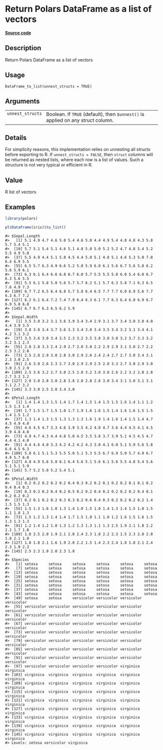 
# Return Polars DataFrame as a list of vectors

[**Source code**](https://github.com/pola-rs/r-polars/tree/main/R/dataframe__frame.R#L884)

## Description

Return Polars DataFrame as a list of vectors

## Usage

<pre><code class='language-R'>DataFrame_to_list(unnest_structs = TRUE)
</code></pre>

## Arguments

<table>
<tr>
<td style="white-space: nowrap; font-family: monospace; vertical-align: top">
<code id="DataFrame_to_list_:_unnest_structs">unnest_structs</code>
</td>
<td>
Boolean. If <code>TRUE</code> (default), then
<code style="white-space: pre;">$unnest()</code> is applied on any
struct column.
</td>
</tr>
</table>

## Details

For simplicity reasons, this implementation relies on unnesting all
structs before exporting to R. If <code>unnest_structs = FALSE</code>,
then <code>struct</code> columns will be returned as nested lists, where
each row is a list of values. Such a structure is not very typical or
efficient in R.

## Value

R list of vectors

## Examples

``` r
library(polars)

pl$DataFrame(iris)$to_list()
```

    #> $Sepal.Length
    #>   [1] 5.1 4.9 4.7 4.6 5.0 5.4 4.6 5.0 4.4 4.9 5.4 4.8 4.8 4.3 5.8 5.7 5.4 5.1
    #>  [19] 5.7 5.1 5.4 5.1 4.6 5.1 4.8 5.0 5.0 5.2 5.2 4.7 4.8 5.4 5.2 5.5 4.9 5.0
    #>  [37] 5.5 4.9 4.4 5.1 5.0 4.5 4.4 5.0 5.1 4.8 5.1 4.6 5.3 5.0 7.0 6.4 6.9 5.5
    #>  [55] 6.5 5.7 6.3 4.9 6.6 5.2 5.0 5.9 6.0 6.1 5.6 6.7 5.6 5.8 6.2 5.6 5.9 6.1
    #>  [73] 6.3 6.1 6.4 6.6 6.8 6.7 6.0 5.7 5.5 5.5 5.8 6.0 5.4 6.0 6.7 6.3 5.6 5.5
    #>  [91] 5.5 6.1 5.8 5.0 5.6 5.7 5.7 6.2 5.1 5.7 6.3 5.8 7.1 6.3 6.5 7.6 4.9 7.3
    #> [109] 6.7 7.2 6.5 6.4 6.8 5.7 5.8 6.4 6.5 7.7 7.7 6.0 6.9 5.6 7.7 6.3 6.7 7.2
    #> [127] 6.2 6.1 6.4 7.2 7.4 7.9 6.4 6.3 6.1 7.7 6.3 6.4 6.0 6.9 6.7 6.9 5.8 6.8
    #> [145] 6.7 6.7 6.3 6.5 6.2 5.9
    #> 
    #> $Sepal.Width
    #>   [1] 3.5 3.0 3.2 3.1 3.6 3.9 3.4 3.4 2.9 3.1 3.7 3.4 3.0 3.0 4.0 4.4 3.9 3.5
    #>  [19] 3.8 3.8 3.4 3.7 3.6 3.3 3.4 3.0 3.4 3.5 3.4 3.2 3.1 3.4 4.1 4.2 3.1 3.2
    #>  [37] 3.5 3.6 3.0 3.4 3.5 2.3 3.2 3.5 3.8 3.0 3.8 3.2 3.7 3.3 3.2 3.2 3.1 2.3
    #>  [55] 2.8 2.8 3.3 2.4 2.9 2.7 2.0 3.0 2.2 2.9 2.9 3.1 3.0 2.7 2.2 2.5 3.2 2.8
    #>  [73] 2.5 2.8 2.9 3.0 2.8 3.0 2.9 2.6 2.4 2.4 2.7 2.7 3.0 3.4 3.1 2.3 3.0 2.5
    #>  [91] 2.6 3.0 2.6 2.3 2.7 3.0 2.9 2.9 2.5 2.8 3.3 2.7 3.0 2.9 3.0 3.0 2.5 2.9
    #> [109] 2.5 3.6 3.2 2.7 3.0 2.5 2.8 3.2 3.0 3.8 2.6 2.2 3.2 2.8 2.8 2.7 3.3 3.2
    #> [127] 2.8 3.0 2.8 3.0 2.8 3.8 2.8 2.8 2.6 3.0 3.4 3.1 3.0 3.1 3.1 3.1 2.7 3.2
    #> [145] 3.3 3.0 2.5 3.0 3.4 3.0
    #> 
    #> $Petal.Length
    #>   [1] 1.4 1.4 1.3 1.5 1.4 1.7 1.4 1.5 1.4 1.5 1.5 1.6 1.4 1.1 1.2 1.5 1.3 1.4
    #>  [19] 1.7 1.5 1.7 1.5 1.0 1.7 1.9 1.6 1.6 1.5 1.4 1.6 1.6 1.5 1.5 1.4 1.5 1.2
    #>  [37] 1.3 1.4 1.3 1.5 1.3 1.3 1.3 1.6 1.9 1.4 1.6 1.4 1.5 1.4 4.7 4.5 4.9 4.0
    #>  [55] 4.6 4.5 4.7 3.3 4.6 3.9 3.5 4.2 4.0 4.7 3.6 4.4 4.5 4.1 4.5 3.9 4.8 4.0
    #>  [73] 4.9 4.7 4.3 4.4 4.8 5.0 4.5 3.5 3.8 3.7 3.9 5.1 4.5 4.5 4.7 4.4 4.1 4.0
    #>  [91] 4.4 4.6 4.0 3.3 4.2 4.2 4.2 4.3 3.0 4.1 6.0 5.1 5.9 5.6 5.8 6.6 4.5 6.3
    #> [109] 5.8 6.1 5.1 5.3 5.5 5.0 5.1 5.3 5.5 6.7 6.9 5.0 5.7 4.9 6.7 4.9 5.7 6.0
    #> [127] 4.8 4.9 5.6 5.8 6.1 6.4 5.6 5.1 5.6 6.1 5.6 5.5 4.8 5.4 5.6 5.1 5.1 5.9
    #> [145] 5.7 5.2 5.0 5.2 5.4 5.1
    #> 
    #> $Petal.Width
    #>   [1] 0.2 0.2 0.2 0.2 0.2 0.4 0.3 0.2 0.2 0.1 0.2 0.2 0.1 0.1 0.2 0.4 0.4 0.3
    #>  [19] 0.3 0.3 0.2 0.4 0.2 0.5 0.2 0.2 0.4 0.2 0.2 0.2 0.2 0.4 0.1 0.2 0.2 0.2
    #>  [37] 0.2 0.1 0.2 0.2 0.3 0.3 0.2 0.6 0.4 0.3 0.2 0.2 0.2 0.2 1.4 1.5 1.5 1.3
    #>  [55] 1.5 1.3 1.6 1.0 1.3 1.4 1.0 1.5 1.0 1.4 1.3 1.4 1.5 1.0 1.5 1.1 1.8 1.3
    #>  [73] 1.5 1.2 1.3 1.4 1.4 1.7 1.5 1.0 1.1 1.0 1.2 1.6 1.5 1.6 1.5 1.3 1.3 1.3
    #>  [91] 1.2 1.4 1.2 1.0 1.3 1.2 1.3 1.3 1.1 1.3 2.5 1.9 2.1 1.8 2.2 2.1 1.7 1.8
    #> [109] 1.8 2.5 2.0 1.9 2.1 2.0 2.4 2.3 1.8 2.2 2.3 1.5 2.3 2.0 2.0 1.8 2.1 1.8
    #> [127] 1.8 1.8 2.1 1.6 1.9 2.0 2.2 1.5 1.4 2.3 2.4 1.8 1.8 2.1 2.4 2.3 1.9 2.3
    #> [145] 2.5 2.3 1.9 2.0 2.3 1.8
    #> 
    #> $Species
    #>   [1] setosa     setosa     setosa     setosa     setosa     setosa    
    #>   [7] setosa     setosa     setosa     setosa     setosa     setosa    
    #>  [13] setosa     setosa     setosa     setosa     setosa     setosa    
    #>  [19] setosa     setosa     setosa     setosa     setosa     setosa    
    #>  [25] setosa     setosa     setosa     setosa     setosa     setosa    
    #>  [31] setosa     setosa     setosa     setosa     setosa     setosa    
    #>  [37] setosa     setosa     setosa     setosa     setosa     setosa    
    #>  [43] setosa     setosa     setosa     setosa     setosa     setosa    
    #>  [49] setosa     setosa     versicolor versicolor versicolor versicolor
    #>  [55] versicolor versicolor versicolor versicolor versicolor versicolor
    #>  [61] versicolor versicolor versicolor versicolor versicolor versicolor
    #>  [67] versicolor versicolor versicolor versicolor versicolor versicolor
    #>  [73] versicolor versicolor versicolor versicolor versicolor versicolor
    #>  [79] versicolor versicolor versicolor versicolor versicolor versicolor
    #>  [85] versicolor versicolor versicolor versicolor versicolor versicolor
    #>  [91] versicolor versicolor versicolor versicolor versicolor versicolor
    #>  [97] versicolor versicolor versicolor versicolor virginica  virginica 
    #> [103] virginica  virginica  virginica  virginica  virginica  virginica 
    #> [109] virginica  virginica  virginica  virginica  virginica  virginica 
    #> [115] virginica  virginica  virginica  virginica  virginica  virginica 
    #> [121] virginica  virginica  virginica  virginica  virginica  virginica 
    #> [127] virginica  virginica  virginica  virginica  virginica  virginica 
    #> [133] virginica  virginica  virginica  virginica  virginica  virginica 
    #> [139] virginica  virginica  virginica  virginica  virginica  virginica 
    #> [145] virginica  virginica  virginica  virginica  virginica  virginica 
    #> Levels: setosa versicolor virginica

